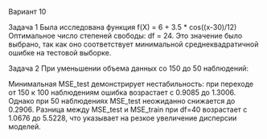 Вариант 10

Задача 1 Была исследована функция f(X) = 6 + 3.5 * cos((x-30)/12) Оптимальное число степеней свободы: df = 24. Это значение было выбрано, так как оно соответствует минимальной среднеквадратичной ошибке на тестовой выборке.

Задача 2 При уменьшении объема данных со 150 до 50 наблюдений:

Минимальная MSE_test демонстрирует нестабильность: при переходе от 150 к 100 наблюдениям ошибка возрастает с 0.9085 до 1.3006. Однако при 50 наблюдениях MSE_test неожиданно снижается до 0.2906.
Разница между MSE_test и MSE_train при df=40 возрастает с 1.0676 до 5.5228, что указывает на резкое увеличение дисперсии моделей.
